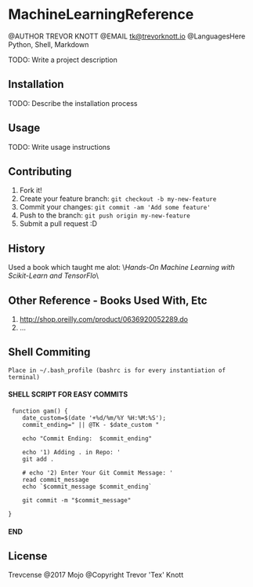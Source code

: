 # MachineLearningReference
 @AUTHOR TREVOR KNOTT
 @EMAIL tk@trevorknott.io
 @LanguagesHere Python, Shell, Markdown

TODO: Write a project description

## Installation

TODO: Describe the installation process

## Usage

TODO: Write usage instructions

## Contributing

1. Fork it!
2. Create your feature branch: `git checkout -b my-new-feature`
3. Commit your changes: `git commit -am 'Add some feature'`
4. Push to the branch: `git push origin my-new-feature`
5. Submit a pull request :D

## History

Used a book which taught me alot: 
    \\*Hands-On Machine Learning with Scikit-Learn and TensorFlo*\\

## Other Reference - Books Used With, Etc

1. http://shop.oreilly.com/product/0636920052289.do
2. ...



## Shell Commiting
```
Place in ~/.bash_profile (bashrc is for every instantiation of terminal)
```


#### SHELL SCRIPT FOR EASY COMMITS

     function gam() {
        date_custom=$(date '+%d/%m/%Y %H:%M:%S');
        commit_ending=" || @TK - $date_custom "

        echo "Commit Ending:  $commit_ending"

        echo '1) Adding . in Repo: '
        git add .
    
        # echo '2) Enter Your Git Commit Message: '
        read commit_message
        echo `$commit_message $commit_ending`

        git commit -m "$commit_message"
       
    }

#### END ####


## License

Trevcense @2017
Mojo @Copyright Trevor 'Tex' Knott